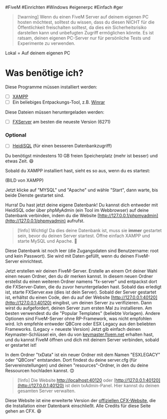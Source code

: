 #FiveM #Einrichten #Windows #eigenerpc #Einfach #ger
> [!warning] Wenn du einen FiveM Server auf deinem eigenen PC hosten möchtest, solltest du wissen, dass du diesen NICHT für die Öffentlichkeit freischalten solltest, da dies ein Sicherheitsrisiko darstellen kann und unbefugten Zugriff ermöglichen könnte. Es ist ratsam, deinen eigenen PC-Server nur für persönliche Tests und Experimente zu verwenden.

Lokal = Auf deinem eigenen PC

# Was benötige ich?
Diese Programme müssen installiert werden:
- [ ] [XAMPP](https://www.apachefriends.org/de/index.html)
- [ ] Ein beliebiges Entpackungs-Tool, z.B. [Winrar](http://winrar.de)

Diese Dateien müssen heruntergeladen werden:
- [ ] [FXServer](https://runtime.fivem.net/artifacts/fivem/build_server_windows/master/) am besten die neueste Version (6271)
### Optional
- [ ] [HeidiSQL](https://www.heidisql.com/) (für einen besseren Datenbankzugriff)

Du benötigst mindestens 10 GB freien Speicherplatz (mehr ist besser) und etwas Zeit. 😄

Sobald du XAMPP installiert hast, sieht es so aus, wenn du es startest:

(BILD von XAMPP)

Jetzt klicke auf "MYSQL" und "Apache" und wähle "Start", dann warte, bis beide Dienste gestartet sind.

Hurra! Du hast jetzt deine eigene Datenbank! Du kannst dich entweder mit HeidiSQL oder über phpMyAdmin (ein Tool im Webbrowser) auf deine Datenbank verbinden, indem du die Website [http://127.0.0.1/phpmyadmin](http://127.0.0.1/phpmyadmin) aufrufst.

>[!info] Wichtig! Da dies deine Datenbank ist, muss sie **immer** gestartet sein, bevor du deinen Server startest. Öffne einfach XAMPP und starte MySQL und Apache. 🙂

Diese Datenbank ist noch leer (die Zugangsdaten sind Benutzername: root und kein Passwort). Sie wird mit Daten gefüllt, wenn du deinen FiveM-Server einrichtest.

Jetzt erstellen wir deinen FiveM-Server. Erstelle an einem Ort deiner Wahl einen neuen Ordner, den du dir merken kannst. In diesem neuen Ordner erstellst du einen weiteren Ordner namens "fx-server" und entpackst dort die FXServer-Daten, die du zuvor heruntergeladen hast. Sobald das erledigt ist, starte FXServer.exe (dies ist dein Server). Sobald der Server gestartet ist, erhältst du einen Code, den du auf der Website [http://127.0.0.1:40120](http://127.0.0.1:40120) eingibst, um deinen Server zu verifizieren. Dann wirst du aufgefordert, deinen Server zum ersten Mal zu installieren. Am besten verwendest du die "Popular Templates" (beliebte Vorlagen). Andere Optionen sind FiveM-Server ohne RP-Framework, was nicht empfohlen wird. Ich empfehle entweder QBCore oder ESX Legacy aus den beliebten Frameworks. (Legacy = neueste Version) Jetzt gib einfach deinen Keymaster-Schlüssel ein, den du von [keymaster.fivem.net](https://keymaster.fivem.net) erhalten hast, und du kannst FiveM öffnen und dich mit deinem Server verbinden, sobald er gestartet ist!

In dem Ordner "txData" ist ein neuer Ordner mit dem Namen "ESXLEGACY" oder "QBCore" entstanden. Dort findest du deine server.cfg (für Servereinstellungen) und deinen "resources"-Ordner, in den du deine Ressourcen hochladen kannst. 😊

>[!info] Die Website [http://localhost:40120](http://localhost:40120) oder [http://127.0.0.1:40120](http://127.0.0.1:40120) ist dein txAdmin-Panel. Hier kannst du deinen gesamten Server verwalten.

Diese Website ist eine erweiterte Version der [offiziellen CFX-Website](https://docs.fivem.net/docs/server-manual/setting-up-a-server/), die die Installation einer Datenbank einschließt. Alle Credits für diese Seite gehen an CFX. 😄